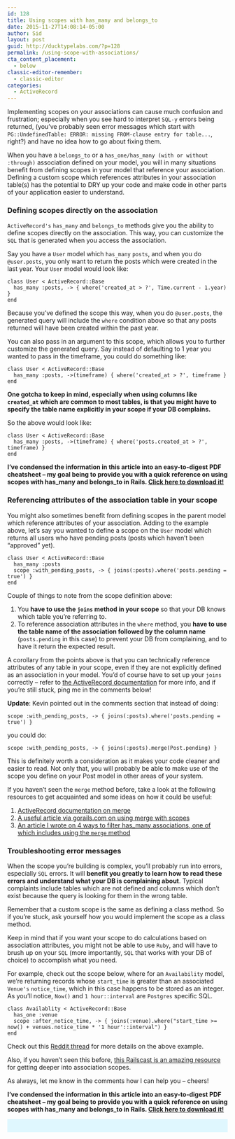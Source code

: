 ```yaml
---
id: 128
title: Using scopes with has_many and belongs_to
date: 2015-11-27T14:08:14-05:00
author: Sid
layout: post
guid: http://ducktypelabs.com/?p=128
permalink: /using-scope-with-associations/
cta_content_placement:
  - below
classic-editor-remember:
  - classic-editor
categories:
  - ActiveRecord
---
```

Implementing scopes on your associations can cause much confusion and frustration; especially when you see hard to interpret `SQL-y` errors being returned, (you&#8217;ve probably seen error messages which start with `PG::UndefinedTable: ERROR: missing FROM-clause entry for table...`, right?) and have no idea how to go about fixing them.

When you have a `belongs_to` or a `has_one/has_many (with or without :through)` association defined on your model, you will in many situations benefit from defining scopes in your model that reference your association. Defining a custom scope which references attributes in your association table(s) has the potential to DRY up your code and make code in other parts of your application easier to understand.

### Defining scopes directly on the association

`ActiveRecord's` `has_many` and `belongs_to` methods give you the ability to define scopes directly on the association. This way, you can customize the `SQL` that is generated when you access the association.

Say you have a `User` model which `has_many` `posts`, and when you do `@user.posts`, you only want to return the posts which were created in the last year. Your `User` model would look like:

    class User < ActiveRecord::Base
      has_many :posts, -> { where('created_at > ?', Time.current - 1.year) }
    end
    

Because you&#8217;ve defined the scope this way, when you do `@user.posts`, the generated query will include the `where` condition above so that any posts returned will have been created within the past year.

You can also pass in an argument to this scope, which allows you to further customize the generated query. Say instead of defaulting to 1 year you wanted to pass in the timeframe, you could do something like:

    class User < ActiveRecord::Base
      has_many :posts, ->(timeframe) { where('created_at > ?', timeframe }
    end
    

**One gotcha to keep in mind, especially when using columns like `created_at` which are common to most tables, is that you might have to specify the table name explicitly in your scope if your DB complains.**

So the above would look like:

    class User < ActiveRecord::Base
      has_many :posts, ->(timeframe) { where('posts.created_at > ?', timeframe) }
    end
    

**I&#8217;ve condensed the information in this article into an easy-to-digest PDF cheatsheet &#8211; my goal being to provide you with a quick reference on using scopes with has\_many and belongs\_to in Rails. [Click here to download it!](https://ducktypelabs.com/wp-content/uploads/2017/06/ScopesWithHasManyAndBelongsTo.pdf)**

### Referencing attributes of the association table in your scope

You might also sometimes benefit from defining scopes in the parent model which reference attributes of your association. Adding to the example above, let&#8217;s say you wanted to define a scope on the `User` model which returns all users who have pending posts (posts which haven&#8217;t been &#8220;approved&#8221; yet).

    class User < ActiveRecord::Base
      has_many :posts
      scope :with_pending_posts, -> { joins(:posts).where('posts.pending = true') }
    end
    

Couple of things to note from the scope definition above:

  1. You **have to use the `joins` method in your scope** so that your DB knows which table you&#8217;re referring to.
  2. To reference association attributes in the `where` method, you **have to use the table name of the association followed by the column name** (`posts.pending` in this case) to prevent your DB from complaining, and to have it return the expected result.

A corollary from the points above is that you can technically reference attributes of any table in your scope, even if they are not explicitly defined as an association in your model. You&#8217;d of course have to set up your `joins` correctly &#8211; refer to [the ActiveRecord documentation](http://apidock.com/rails/ActiveRecord/QueryMethods/joins) for more info, and if you&#8217;re still stuck, ping me in the comments below!

**Update**: Kevin pointed out in the comments section that instead of doing:

    scope :with_pending_posts, -> { joins(:posts).where('posts.pending = true') }
    

you could do:

    scope :with_pending_posts, -> { joins(:posts).merge(Post.pending) }
    

This is definitely worth a consideration as it makes your code cleaner and easier to read. Not only that, you will probably be able to make use of the scope you define on your Post model in other areas of your system.

If you haven&#8217;t seen the `merge` method before, take a look at the following resources to get acquainted and some ideas on how it could be useful:

  1. [ActiveRecord documentation on merge](http://apidock.com/rails/ActiveRecord/SpawnMethods/merge) 
  2. [A useful article via gorails.com on using merge with scopes](https://gorails.com/blog/activerecord-merge) 
  3. [An article I wrote on 4 ways to filter has_many associations, one of which includes using the `merge` method](http://ducktypelabs.com/four-ways-to-filter-has_many-associations/)

### Troubleshooting error messages

When the scope you&#8217;re building is complex, you&#8217;ll probably run into errors, especially `SQL` errors. It will **benefit you greatly to learn how to read these errors and understand what your DB is complaining about**. Typical complaints include tables which are not defined and columns which don&#8217;t exist because the query is looking for them in the wrong table.

Remember that a custom scope is the same as defining a class method. So if you&#8217;re stuck, ask yourself how you would implement the scope as a class method.

Keep in mind that if you want your scope to do calculations based on association attributes, you might not be able to use `Ruby`, and will have to brush up on your `SQL` (more importantly, `SQL` that works with your DB of choice) to accomplish what you need.

For example, check out the scope below, where for an `Availability` model, we&#8217;re returning records whose `start_time` is greater than an associated `Venue's` `notice_time`, which in this case happens to be stored as an integer. As you&#8217;ll notice, `Now()` and `1 hour::interval` are `Postgres` specific SQL.

    class Availablity < ActiveRecord::Base
      has_one :venue
      scope :after_notice_time, -> { joins(:venue).where("start_time >= now() + venues.notice_time * '1 hour'::interval") }
    end
    

Check out this [Reddit thread](https://www.reddit.com/r/ruby/comments/3s7l1y/referencing_self_and_through_association_in_scopes/) for more details on the above example.

Also, if you haven&#8217;t seen this before, [this Railscast is an amazing resource](http://railscasts.com/episodes/215-advanced-queries-in-rails-3?view=asciicast) for getting deeper into association scopes.

As always, let me know in the comments how I can help you &#8211; cheers!

**I&#8217;ve condensed the information in this article into an easy-to-digest PDF cheatsheet &#8211; my goal being to provide you with a quick reference on using scopes with has\_many and belongs\_to in Rails. [Click here to download it!](https://ducktypelabs.com/wp-content/uploads/2017/06/ScopesWithHasManyAndBelongsTo.pdf)**

<div id="mc_embed_signup" style="background: #dff7fe; padding: 15px;">
</div>